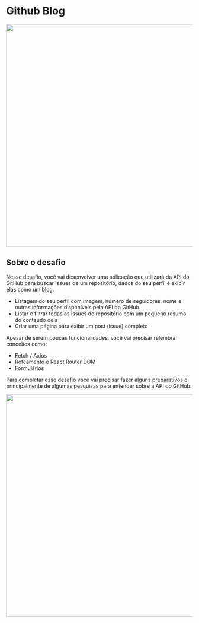 # Github Blog

<div align="center">
  <img width="600" src="https://user-images.githubusercontent.com/86172286/234748789-2a160ef7-a0fd-4d94-93d5-fc140fd7cc77.gif">
</div>

## Sobre o desafio

Nesse desafio, você vai desenvolver uma aplicação que utilizará da API do GitHub para buscar issues de um repositório, dados do seu perfil e exibir elas como um blog.

- Listagem do seu perfil com imagem, número de seguidores, nome e outras informações disponíveis pela API do GitHub.
- Listar e filtrar todas as issues do repositório com um pequeno resumo do conteúdo dela
- Criar uma página para exibir um post (issue) completo

Apesar de serem poucas funcionalidades, você vai precisar relembrar conceitos como:

- Fetch / Axios
- Roteamento e React Router DOM
- Formulários

Para completar esse desafio você vai precisar fazer alguns preparativos e principalmente de algumas pesquisas para entender sobre a API do GitHub.

<div align="center">
  <img width="600" src="https://user-images.githubusercontent.com/86172286/235354824-e501b3fb-7584-4405-89a9-463030c98579.png">
</div>
